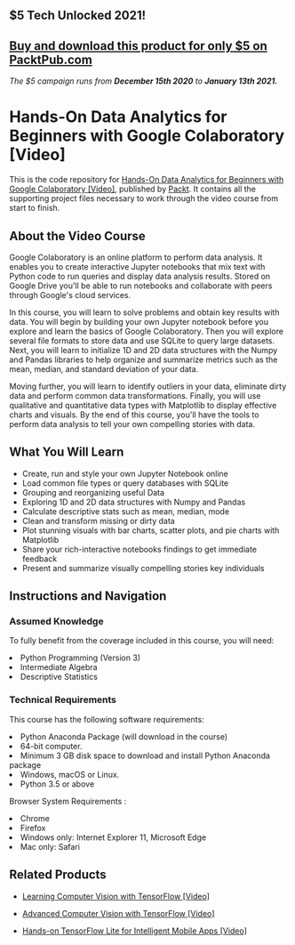 ## $5 Tech Unlocked 2021!
[Buy and download this product for only $5 on PacktPub.com](https://www.packtpub.com/)
-----
*The $5 campaign         runs from __December 15th 2020__ to __January 13th 2021.__*

# Hands-On Data Analytics for Beginners with Google Colaboratory [Video]
This is the code repository for [Hands-On Data Analytics for Beginners with Google Colaboratory [Video]](https://www.packtpub.com/business/hands-data-analytics-beginners-google-colaboratory-video?utm_source=github&utm_medium=repository&utm_campaign=9781788993104), published by [Packt](https://www.packtpub.com/?utm_source=github). It contains all the supporting project files necessary to work through the video course from start to finish.
## About the Video Course
Google Colaboratory is an online platform to perform data analysis. It enables you to create interactive Jupyter notebooks that mix text with Python code to run queries and display data analysis results. Stored on Google Drive you'll be able to run notebooks and collaborate with peers through Google's cloud services.

In this course, you will learn to solve problems and obtain key results with data. You will begin by building your own Jupyter notebook before you explore and learn the basics of Google Colaboratory. Then you will explore several file formats to store data and use SQLite to query large datasets. Next, you will learn to initialize 1D and 2D data structures with the Numpy and Pandas libraries to help organize and summarize metrics such as the mean, median, and standard deviation of your data.

Moving further, you will learn to identify outliers in your data, eliminate dirty data and perform common data transformations. Finally, you will use qualitative and quantitative data types with Matplotlib to display effective charts and visuals. By the end of this course, you'll have the tools to perform data analysis to tell your own compelling stories with data.

<H2>What You Will Learn</H2>
<DIV class=book-info-will-learn-text>
<UL>
<LI>Create, run and style your own Jupyter Notebook online 
<LI>Load common file types or query databases with SQLite 
<LI>Grouping and reorganizing useful Data 
<LI>Exploring 1D and 2D data structures with Numpy and Pandas 
<LI>Calculate descriptive stats such as mean, median, mode 
<LI>Clean and transform missing or dirty data 
<LI>Plot stunning visuals with bar charts, scatter plots, and pie charts with Matplotlib 
<LI>Share your rich-interactive notebooks findings to get immediate feedback 
<LI>Present and summarize visually compelling stories key individuals </LI></UL></DIV>

## Instructions and Navigation
### Assumed Knowledge
To fully benefit from the coverage included in this course, you will need:<br/>
<LI>Python Programming (Version 3) 
<LI>Intermediate Algebra
<LI>Descriptive Statistics

### Technical Requirements
This course has the following software requirements:<br/>
<LI>Python Anaconda Package (will download in the course)
<LI>64-bit computer.
<LI>Minimum 3 GB disk space to download and install Python Anaconda package
<LI>Windows, macOS or Linux.
<LI>Python​ ​3.5 or above

Browser System Requirements :
<LI>Chrome
<LI>Firefox
<LI>Windows only: Internet Explorer 11, Microsoft Edge
<LI>Mac only: Safari

## Related Products
* [Learning Computer Vision with TensorFlow [Video]](https://www.packtpub.com/big-data-and-business-intelligence/learning-computer-vision-tensorflow-video?utm_source=github&utm_medium=repository&utm_campaign=9781788292573)

* [Advanced Computer Vision with TensorFlow [Video]](https://www.packtpub.com/application-development/advanced-computer-vision-tensorflow-video?utm_source=github&utm_medium=repository&utm_campaign=9781788479448)

* [Hands-on TensorFlow Lite for Intelligent Mobile Apps [Video]](https://www.packtpub.com/application-development/hands-tensorflow-lite-intelligent-mobile-apps-video?utm_source=github&utm_medium=repository&utm_campaign=9781788990677)

